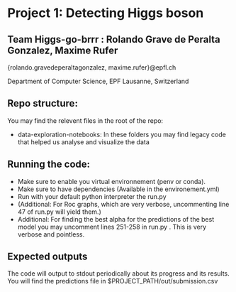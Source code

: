  # Project 1: Detecting Higgs boson
 ## Team Higgs-go-brrr : Rolando Grave de Peralta Gonzalez, Maxime Rufer
  {rolando.gravedeperaltagonzalez, maxime.rufer}@epfl.ch

  Department of Computer Science, EPF Lausanne, Switzerland

## Repo structure:
You may find the relevent files in the root of the repo:
- data-exploration-notebooks: In these folders you may find legacy code that helped us analyse and visualize the data
## Running the code:
- Make sure to enable you virtual environnement (penv or conda).
- Make sure to have dependencies (Available in the environement.yml)
- Run with your default python interpreter the run.py
- (Additional: For Roc graphs, which are very verbose, uncommenting line 47 of run.py will yield them.)
- Additional: For finding the best alpha for the predictions of the best model you may uncomment lines 251-258 in run.py . This is very verbose and pointless.


## Expected outputs
The code will output to stdout periodically about its progress and its results.
You will find the predictions file in $PROJECT_PATH/out/submission.csv




 